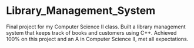 # Library_Management_System
Final project for my Computer Science II class. Built a library management system that keeps track of books and customers using C++.
Achieved 100% on this project and an A in Computer Science II, met all expectations.
